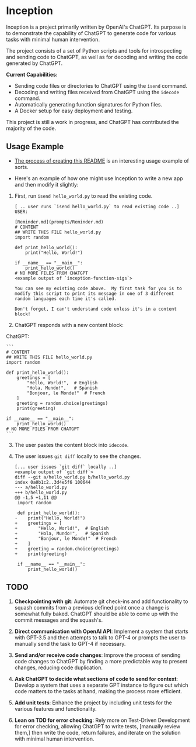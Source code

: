 # Inception

Inception is a project primarily written by OpenAI's ChatGPT. Its purpose is to demonstrate the capability of ChatGPT to generate code for various tasks with minimal human intervention.

The project consists of a set of Python scripts and tools for introspecting and sending code to ChatGPT, as well as for decoding and writing the code generated by ChatGPT.

**Current Capabilities:**
- Sending code files or directories to ChatGPT using the `isend` command.
- Decoding and writing files received from ChatGPT using the `idecode` command.
- Automatically generating function signatures for Python files.
- A Docker setup for easy deployment and testing.

This project is still a work in progress, and ChatGPT has contributed the majority of the code.

## Usage Example

- [The process of creating this README](https://shareg.pt/GmA3EY1) is an interesting usage example of sorts.

- Here's an example of how one might use Inception to write a new app and then modify it slightly:

1. First, run `isend hello_world.py` to read the existing code.

    ```
    [ .. user runs `isend hello_world.py` to read existing code ..]
    USER:

    [Reminder.md](prompts/Reminder.md)
    # CONTENT
    ## WRITE THIS FILE hello_world.py
    import random

    def print_hello_world():
        print("Hello, World!")

    if __name__ == "__main__":
        print_hello_world()
    # NO MORE FILES FROM CHATGPT
    <example output of `inception-function-sigs`>

    You can see my existing code above.  My first task for you is to modify this script to print its message in one of 3 different random languages each time it's called.

    Don't forget, I can't understand code unless it's in a content block!
    ```

2. ChatGPT responds with a new content block:

ChatGPT:

    ```
    # CONTENT
    ## WRITE THIS FILE hello_world.py
    import random

    def print_hello_world():
        greetings = [
            "Hello, World!",  # English
            "Hola, Mundo!",   # Spanish
            "Bonjour, le Monde!"  # French
        ]
        greeting = random.choice(greetings)
        print(greeting)

    if __name__ == "__main__":
        print_hello_world()
    # NO MORE FILES FROM CHATGPT
    ```

3. The user pastes the content block into `idecode`.

4. The user issues `git diff` locally to see the changes.

    ```
    [... user issues `git diff` locally ..]
    <example output of `git diff`>
    diff --git a/hello_world.py b/hello_world.py
    index 0a0b1c2..3d4e5f6 100644
    --- a/hello_world.py
    +++ b/hello_world.py
    @@ -1,5 +1,11 @@
     import random

     def print_hello_world():
    -    print("Hello, World!")
    +    greetings = [
    +        "Hello, World!",  # English
    +        "Hola, Mundo!",   # Spanish
    +        "Bonjour, le Monde!"  # French
    +    ]
    +    greeting = random.choice(greetings)
    +    print(greeting)

     if __name__ == "__main__":
         print_hello_world()
    ```

## TODO

1. **Checkpointing with git**: Automate git check-ins and add functionality to squash commits from a previous defined point once a change is somewhat fully baked. ChatGPT should be able to come up with the commit messages and the squash's.

2. **Direct communication with OpenAI API**: Implement a system that starts with GPT-3.5 and then attempts to talk to GPT-4 or prompts the user to manually send the task to GPT-4 if necessary.

3. **Send and/or receive code changes**: Improve the process of sending code changes to ChatGPT by finding a more predictable way to present changes, reducing code duplication.

4. **Ask ChatGPT to decide what sections of code to send for context**: Develop a system that uses a separate GPT instance to figure out which code matters to the tasks at hand, making the process more efficient.

5. **Add unit tests**: Enhance the project by including unit tests for the various features and functionality.

6. **Lean on TDD for error checking**: Rely more on Test-Driven Development for error checking, allowing ChatGPT to write tests, [manually review them,] then write the code, return failures, and iterate on the solution with minimal human intervention.

